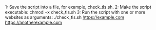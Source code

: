 1:  Save the script into a file, for example, check_tls.sh.
2:  Make the script executable: chmod +x check_tls.sh
3:  Run the script with one or more websites as arguments: ./check_tls.sh https://example.com https://anotherexample.com